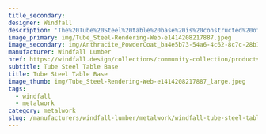 ```yaml
---
title_secondary:
designer: Windfall
description: 'The%20Tube%20Steel%20table%20base%20is%20constructed%20of%20heavy%20duty%203%u201D%20x%203%u201D%20x%201/8%u201D%20raw%20mill%20scale%20tube%20steel%20legs%20available%20in%20three%20heights%20-%2027%u201D%2C%A032%u201D%2C%20or%2040%u201D.%20An%20additional%20set-legs%20is%20required%20for%20tables%20over%2096%u201D%20long.%20For%20tables%20over%2048%u201D%20long%2C%20table%20base%20legs%20are%20connected%20to%20each%20other%20with%20a%20crossbar-3%u201D%20C%20channel.%20An%20off-set%20crossbar%20is%20available%20for%20ADA%20specified%20tables.%20A%20securing%20tab%20for%20the%20foot-the%20table%20base%20is%20available%20upon%20request.%20Matching%20crossbar%20and%20fasteners%20are%20included.%20The%20Tube%20Steel%20base%20is%A0available%20in%20natural%20steel%20with%20clear%20coat%2C%20Anthracite%20gray%20powder%20coat%2C%20black%20powder%20coat%20and%20Penetrol%20oil.%20Custom%20colors%20are%20available.%20%A0Our%20metalwork%20is%20made%20to%20order%20in%20Olympia%2C%20Washington.'
image_primary: img/Tube_Steel-Rendering-Web-e1414208217887.jpeg
image_secondary: img/Anthracite_PowderCoat_ba4e5b73-54a6-4c62-8c7c-28b1d166347d_1024x1024.jpg
manufacturer: Windfall Lumber
href: https://windfall.design/collections/community-collection/products/tube-steel-table-base
subtitle: Tube Steel Table Base
title: Tube Steel Table Base
image_thumb: img/Tube_Steel-Rendering-Web-e1414208217887_large.jpeg
tags:
  - windfall
  - metalwork
category: metalwork
slug: /manufacturers/windfall-lumber/metalwork/windfall-tube-steel-table-base
---
```

